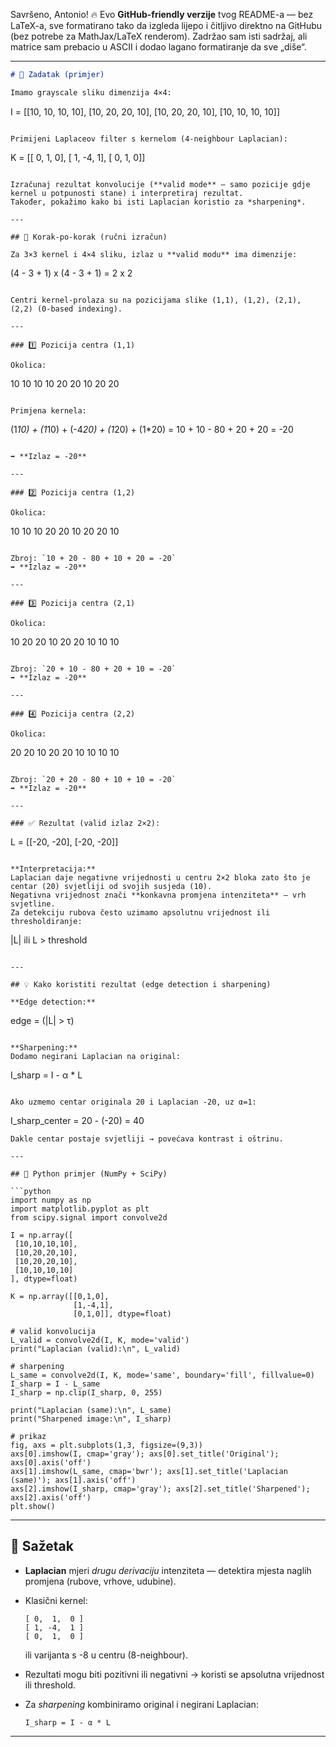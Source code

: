 Savršeno, Antonio! 🔥
Evo **GitHub-friendly verzije** tvog README-a — bez LaTeX-a, sve formatirano tako da izgleda lijepo i čitljivo direktno na GitHubu (bez potrebe za MathJax/LaTeX renderom).
Zadržao sam isti sadržaj, ali matrice sam prebacio u ASCII i dodao lagano formatiranje da sve „diše“.

---

```markdown
# 🧮 Zadatak (primjer)

Imamo grayscale sliku dimenzija 4×4:

```

I =
[[10, 10, 10, 10],
[10, 20, 20, 10],
[10, 20, 20, 10],
[10, 10, 10, 10]]

```

Primijeni Laplaceov filter s kernelom (4-neighbour Laplacian):

```

K =
[[ 0,  1,  0],
[ 1, -4,  1],
[ 0,  1,  0]]

```

Izračunaj rezultat konvolucije (**valid mode** — samo pozicije gdje kernel u potpunosti stane) i interpretiraj rezultat.  
Također, pokažimo kako bi isti Laplacian koristio za *sharpening*.

---

## 🧠 Korak-po-korak (ručni izračun)

Za 3×3 kernel i 4×4 sliku, izlaz u **valid modu** ima dimenzije:

```

(4 - 3 + 1) x (4 - 3 + 1) = 2 x 2

```

Centri kernel-prolaza su na pozicijama slike (1,1), (1,2), (2,1), (2,2) (0-based indexing).

---

### 1️⃣ Pozicija centra (1,1)

Okolica:

```

10  10  10
10  20  20
10  20  20

```

Primjena kernela:

```

(1*10) + (1*10) + (-4*20) + (1*20) + (1*20)
= 10 + 10 - 80 + 20 + 20 = -20

```

➡️ **Izlaz = -20**

---

### 2️⃣ Pozicija centra (1,2)

Okolica:

```

10  10  10
20  20  10
20  20  10

```

Zbroj: `10 + 20 - 80 + 10 + 20 = -20`  
➡️ **Izlaz = -20**

---

### 3️⃣ Pozicija centra (2,1)

Okolica:

```

10  20  20
10  20  20
10  10  10

```

Zbroj: `20 + 10 - 80 + 20 + 10 = -20`  
➡️ **Izlaz = -20**

---

### 4️⃣ Pozicija centra (2,2)

Okolica:

```

20  20  10
20  20  10
10  10  10

```

Zbroj: `20 + 20 - 80 + 10 + 10 = -20`  
➡️ **Izlaz = -20**

---

### ✅ Rezultat (valid izlaz 2×2):

```

L =
[[-20, -20],
[-20, -20]]

```

**Interpretacija:**  
Laplacian daje negativne vrijednosti u centru 2×2 bloka zato što je centar (20) svjetliji od svojih susjeda (10).  
Negativna vrijednost znači **konkavna promjena intenziteta** — vrh svjetline.  
Za detekciju rubova često uzimamo apsolutnu vrijednost ili thresholdiranje:

```

|L|    ili    L > threshold

```

---

## 💡 Kako koristiti rezultat (edge detection i sharpening)

**Edge detection:**
```

edge = (|L| > τ)

```

**Sharpening:**
Dodamo negirani Laplacian na original:

```

I_sharp = I - α * L

```

Ako uzmemo centar originala 20 i Laplacian -20, uz α=1:
```

I_sharp_center = 20 - (-20) = 40

````
Dakle centar postaje svjetliji → povećava kontrast i oštrinu.

---

## 🧩 Python primjer (NumPy + SciPy)

```python
import numpy as np
import matplotlib.pyplot as plt
from scipy.signal import convolve2d

I = np.array([
 [10,10,10,10],
 [10,20,20,10],
 [10,20,20,10],
 [10,10,10,10]
], dtype=float)

K = np.array([[0,1,0],
              [1,-4,1],
              [0,1,0]], dtype=float)

# valid konvolucija
L_valid = convolve2d(I, K, mode='valid')
print("Laplacian (valid):\n", L_valid)

# sharpening
L_same = convolve2d(I, K, mode='same', boundary='fill', fillvalue=0)
I_sharp = I - L_same
I_sharp = np.clip(I_sharp, 0, 255)

print("Laplacian (same):\n", L_same)
print("Sharpened image:\n", I_sharp)

# prikaz
fig, axs = plt.subplots(1,3, figsize=(9,3))
axs[0].imshow(I, cmap='gray'); axs[0].set_title('Original'); axs[0].axis('off')
axs[1].imshow(L_same, cmap='bwr'); axs[1].set_title('Laplacian (same)'); axs[1].axis('off')
axs[2].imshow(I_sharp, cmap='gray'); axs[2].set_title('Sharpened'); axs[2].axis('off')
plt.show()
````

---

## 📘 Sažetak

* **Laplacian** mjeri *drugu derivaciju* intenziteta — detektira mjesta naglih promjena (rubove, vrhove, udubine).
* Klasični kernel:

  ```
  [ 0,  1,  0 ]
  [ 1, -4,  1 ]
  [ 0,  1,  0 ]
  ```

  ili varijanta s -8 u centru (8-neighbour).
* Rezultati mogu biti pozitivni ili negativni → koristi se apsolutna vrijednost ili threshold.
* Za *sharpening* kombiniramo original i negirani Laplacian:

  ```
  I_sharp = I - α * L
  ```

---
